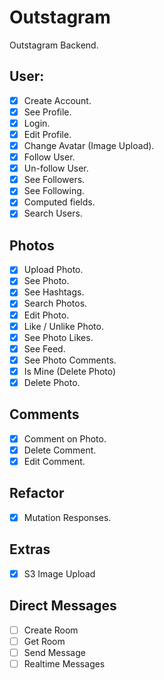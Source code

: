 # Outstagram

Outstagram Backend.

## User:

- [x] Create Account.
- [x] See Profile.
- [x] Login.
- [x] Edit Profile.
- [x] Change Avatar (Image Upload).
- [x] Follow User.
- [x] Un-follow User.
- [x] See Followers.
- [x] See Following.
- [x] Computed fields.
- [x] Search Users.

## Photos

- [x] Upload Photo.
- [x] See Photo.
- [x] See Hashtags.
- [x] Search Photos.
- [x] Edit Photo.
- [x] Like / Unlike Photo.
- [x] See Photo Likes.
- [x] See Feed.
- [x] See Photo Comments.
- [x] Is Mine (Delete Photo)
- [x] Delete Photo.

## Comments

- [x] Comment on Photo.
- [x] Delete Comment.
- [x] Edit Comment.

## Refactor

- [x] Mutation Responses.

## Extras

- [x] S3 Image Upload

## Direct Messages

- [ ] Create Room
- [ ] Get Room
- [ ] Send Message
- [ ] Realtime Messages

